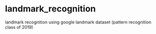 # landmark_recognition
landmark recognition using google landmark dataset (pattern recognition class of 2019)
